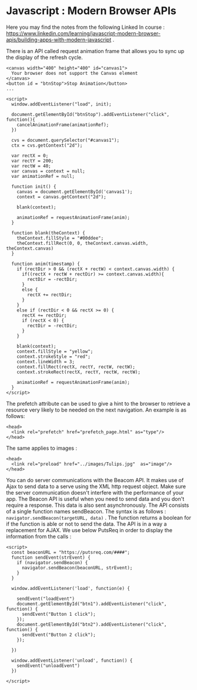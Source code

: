 # Javascript : Modern Browser APIs

Here you may find the notes from the following Linked In course : https://www.linkedin.com/learning/javascript-modern-browser-apis/building-apps-with-modern-javascript . 

There is an API called request animation frame that allows you to sync up the display of the refresh cycle.

```
<canvas width="400" height="400" id="canvas1">
  Your browser does not support the Canvas element
</canvas>
<button id = "btnStop">Stop Animation</button>
...

<script>
  window.addEventListener("load", init);

  document.getElementById("btnStop").addEventListener("click", function(){
    cancelAnimationFrame(animationRef);
  })

  cvs = document.querySelector("#canvas1");
  ctx = cvs.getContext("2d");

  var rectX = 0;
  var rectY = 200;
  var rectW = 40;
  var canvas = context = null;
  var animationRef = null;

  function init() {
    canvas = document.getElementById('canvas1');
    context = canvas.getContext("2d");

    blank(context);

    animationRef = requestAnimationFrame(anim);
  }

  function blank(theContext) {
    theContext.fillStyle = "#00ddee";
    theContext.fillRect(0, 0, theContext.canvas.width, theContext.canvas)
  }

  function anim(timestamp) {
    if (rectDir > 0 && (rectX + rectW) < context.canvas.width) {
      if((rectX + rectW + rectDir) >= context.canvas.width){
        rectDir = -rectDir;
      }
      else {
        rectX += rectDir;
      }
    }
    else if (rectDir < 0 && rectX >= 0) {
      rectX += rectDir;
      if (rectX < 0) {
        rectDir = -rectDir;
      }
    }

    blank(context);
    context.fillStyle = "yellow";
    context.strokeStyle = "red";
    context.lineWidth = 3;
    context.fillRect(rectX, rectY, rectW, rectW);
    context.strokeRect(rectX, rectY, rectW, rectW);

    animationRef = requestAnimationFrame(anim);
  }
</script>
```

The prefetch attribute can be used to give a hint to the browser to retrieve a resource very likely to be needed on the next navigation. An example is as follows:

```
<head>
  <link rel="prefetch" href="prefetch_page.html" as="type"/>
</head>
```
The same applies to images :

```
<head>
  <link rel="preload" href="../images/Tulips.jpg"  as="image"/>
</head>
```

You can do server communications with the Beacom API. It makes use of Ajax to send data to a serve using the XML http request object. Make sure the server communication doesn't interfere with the performance of your app. The Beacon API is useful when you need to send data and you don't require a response. This data is also sent asynchronously. The API consists of a single function names sendBeacon. The syntax is as follows : `navigator.sendBeacon(targetURL, data)` . The function returns a boolean for if the function is able or not to send the data. The API is in a way a replacement for AJAX. We use below PutsReq in order to display the information from the calls :

```
<script>
  const beaconURL = "https://putsreq.com/####";
  function sendEvent(strEvent) {
    if (navigator.sendBeacon) {
      navigator.sendBeacon(beaconURL, strEvent);
    }
  }
  
  window.addEventListener('load', function(e) {
  
    sendEvent("loadEvent")
    document.getElementById("btn1").addEventListener("click", function() {
      sendEvent("Button 1 click");
    });
    document.getElementById("btn2").addEventListener("click", function() {
      sendEvent("Button 2 click");
    });
    
  })
  
  window.addEventListener('unload', function() {
    sendEvent("unloadEvent")
  })
  
</script>
```

